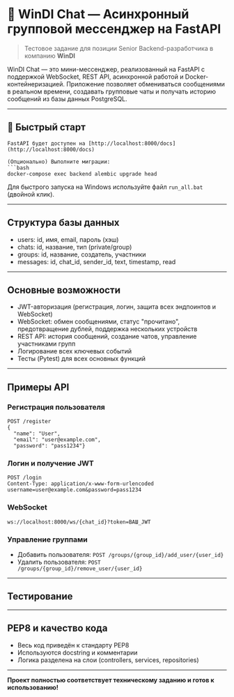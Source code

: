 # 💬 WinDI Chat — Асинхронный групповой мессенджер на FastAPI

> Тестовое задание для позиции Senior Backend-разработчика в компанию **WinDI**

WinDI Chat — это мини-мессенджер, реализованный на FastAPI с поддержкой WebSocket, REST API, асинхронной работой и Docker-контейнеризацией. Приложение позволяет обмениваться сообщениями в реальном времени, создавать групповые чаты и получать историю сообщений из базы данных PostgreSQL.

---

## 🚀 Быстрый старт

   ```
   FastAPI будет доступен на [http://localhost:8000/docs](http://localhost:8000/docs)

 (Опционально) Выполните миграции:
   ```bash
   docker-compose exec backend alembic upgrade head
   ```

 Для быстрого запуска на Windows используйте файл `run_all.bat` (двойной клик).

---

## Структура базы данных
- users: id, имя, email, пароль (хэш)
- chats: id, название, тип (private/group)
- groups: id, название, создатель, участники
- messages: id, chat_id, sender_id, text, timestamp, read

---

## Основные возможности
- JWT-авторизация (регистрация, логин, защита всех эндпоинтов и WebSocket)
- WebSocket: обмен сообщениями, статус "прочитано", предотвращение дублей, поддержка нескольких устройств
- REST API: история сообщений, создание чатов, управление участниками групп
- Логирование всех ключевых событий
- Тесты (Pytest) для всех основных функций

---

## Примеры API

### Регистрация пользователя
```http
POST /register
{
  "name": "User",
  "email": "user@example.com",
  "password": "pass1234"}
```
### Логин и получение JWT
```http
POST /login
Content-Type: application/x-www-form-urlencoded
username=user@example.com&password=pass1234
```
### WebSocket
```
ws://localhost:8000/ws/{chat_id}?token=ВАШ_JWT
```
### Управление группами
- Добавить пользователя: `POST /groups/{group_id}/add_user/{user_id}`
- Удалить пользователя: `POST /groups/{group_id}/remove_user/{user_id}`
---
## Тестирование
---
## PEP8 и качество кода
- Весь код приведён к стандарту PEP8
- Используются docstring и комментарии
- Логика разделена на слои (controllers, services, repositories)
---
**Проект полностью соответствует техническому заданию и готов к использованию!** 
